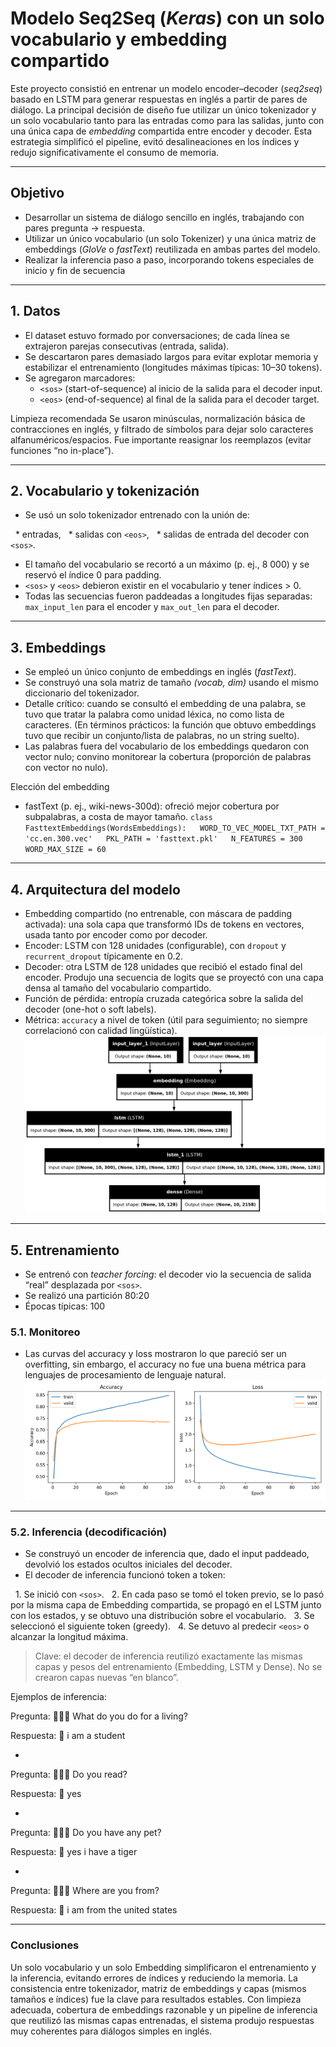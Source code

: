 # Modelo Seq2Seq (*Keras*) con un solo vocabulario y embedding compartido

Este proyecto consistió en entrenar un modelo encoder–decoder (*seq2seq*) basado en LSTM para generar respuestas en inglés a partir de pares de diálogo. La principal decisión de diseño fue utilizar un único tokenizador y un solo vocabulario tanto para las entradas como para las salidas, junto con una única capa de *embedding* compartida entre encoder y decoder. Esta estrategia simplificó el pipeline, evitó desalineaciones en los índices y redujo significativamente el consumo de memoria.

---

## Objetivo
* Desarrollar un sistema de diálogo sencillo en inglés, trabajando con pares pregunta → respuesta.
* Utilizar un único vocabulario (un solo Tokenizer) y una única matriz de embeddings (*GloVe* o *fastText*) reutilizada en ambas partes del modelo.
* Realizar la inferencia paso a paso, incorporando tokens especiales de inicio y fin de secuencia

---

## 1. Datos

* El dataset estuvo formado por conversaciones; de cada línea se extrajeron parejas consecutivas (entrada, salida).
* Se descartaron pares demasiado largos para evitar explotar memoria y estabilizar el entrenamiento (longitudes máximas típicas: 10–30 tokens).
* Se agregaron marcadores:
   * `<sos>` (start-of-sequence) al inicio de la salida para el decoder input.
   * `<eos>` (end-of-sequence) al final de la salida para el decoder target.

Limpieza recomendada
Se usaron minúsculas, normalización básica de contracciones en inglés, y filtrado de símbolos para dejar solo caracteres alfanuméricos/espacios. Fue importante reasignar los reemplazos (evitar funciones “no in-place”).

---

## 2. Vocabulario y tokenización

* Se usó un solo tokenizador entrenado con la unión de:

  * entradas,
  * salidas con `<eos>`,
  * salidas de entrada del decoder con `<sos>`.
* El tamaño del vocabulario se recortó a un máximo (p. ej., 8 000) y se reservó el índice 0 para padding.
* `<sos>` y `<eos>` debieron existir en el vocabulario y tener índices > 0.
* Todas las secuencias fueron paddeadas a longitudes fijas separadas: `max_input_len` para el encoder y `max_out_len` para el decoder.

---

## 3. Embeddings

* Se empleó un único conjunto de embeddings en inglés (*fastText*).
* Se construyó una sola matriz de tamaño *(vocab, dim)* usando el mismo diccionario del tokenizador.
* Detalle crítico: cuando se consultó el embedding de una palabra, se tuvo que tratar la palabra como unidad léxica, no como lista de caracteres. (En términos prácticos: la función que obtuvo embeddings tuvo que recibir un conjunto/lista de palabras, no un string suelto).
* Las palabras fuera del vocabulario de los embeddings quedaron con vector nulo; convino monitorear la cobertura (proporción de palabras con vector no nulo).

Elección del embedding
* fastText (p. ej., wiki-news-300d): ofreció mejor cobertura por subpalabras, a costa de mayor tamaño.
`class FasttextEmbeddings(WordsEmbeddings):
  WORD_TO_VEC_MODEL_TXT_PATH = 'cc.en.300.vec'
  PKL_PATH = 'fasttext.pkl'
  N_FEATURES = 300
  WORD_MAX_SIZE = 60`

---

## 4. Arquitectura del modelo

* Embedding compartido (no entrenable, con máscara de padding activada): una sola capa que transformó IDs de tokens en vectores, usada tanto por encoder como por decoder.
* Encoder: LSTM con 128 unidades (configurable), con `dropout` y `recurrent_dropout` típicamente en 0.2.
* Decoder: otra LSTM de 128 unidades que recibió el estado final del encoder. Produjo una secuencia de logits que se proyectó con una capa densa al tamaño del vocabulario compartido.
* Función de pérdida: entropía cruzada categórica sobre la salida del decoder (one-hot o soft labels).
* Métrica: `accuracy` a nivel de token (útil para seguimiento; no siempre correlacionó con calidad lingüística).
![Diagrama](./images/model_plot.png)

---

## 5. Entrenamiento

* Se entrenó con *teacher forcing*: el decoder vio la secuencia de salida “real” desplazada por `<sos>`.
* Se realizó una partición 80:20
* Épocas típicas: 100
  
### 5.1. Monitoreo
* Las curvas del accuracy y loss mostraron lo que pareció ser un overfitting, sin embargo, el accuracy no fue una buena métrica para lenguajes de procesamiento de lenguaje natural.
![Curvas](./images/training_curves.png)

---

### 5.2. Inferencia (decodificación)

* Se construyó un encoder de inferencia que, dado el input paddeado, devolvió los estados ocultos iniciales del decoder.
* El decoder de inferencia funcionó token a token:

  1. Se inició con `<sos>`.
  2. En cada paso se tomó el token previo, se lo pasó por la misma capa de Embedding compartida, se propagó en el LSTM junto con los estados, y se obtuvo una distribución sobre el vocabulario.
  3. Se seleccionó el siguiente token (greedy).
  4. Se detuvo al predecir `<eos>` o alcanzar la longitud máxima.

> Clave: el decoder de inferencia reutilizó exactamente las mismas capas y pesos del entrenamiento (Embedding, LSTM y Dense). No se crearon capas nuevas “en blanco”.

Ejemplos de inferencia:

Pregunta: 🧔🏽‍♂️ What do you do for a living?

Respuesta: 🤖 i am a student

-
Pregunta: 🧔🏽‍♂️ Do you read?

Respuesta: 🤖 yes

-
Pregunta: 🧔🏽‍♂️ Do you have any pet?

Respuesta: 🤖 yes i have a tiger

-
Pregunta: 🧔🏽‍♂️ Where are you from?

Respuesta: 🤖 i am from the united states


---

### Conclusiones

Un solo vocabulario y un solo Embedding simplificaron el entrenamiento y la inferencia, evitando errores de índices y reduciendo la memoria. La consistencia entre tokenizador, matriz de embeddings y capas (mismos tamaños e índices) fue la clave para resultados estables. Con limpieza adecuada, cobertura de embeddings razonable y un pipeline de inferencia que reutilizó las mismas capas entrenadas, el sistema produjo respuestas muy coherentes para diálogos simples en inglés.
